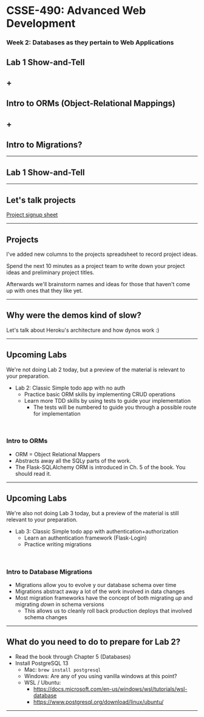 # CSSE-490: Advanced Web Development
### Week 2: Databases as they pertain to Web Applications


## Lab 1 Show-and-Tell
## +
## Intro to ORMs (Object-Relational Mappings)
## +
## Intro to Migrations?


---


## Lab 1 Show-and-Tell


---

## Let's talk projects


[Project signup sheet]()


---

## Projects

I've added new columns to the projects spreadsheet to record project ideas.

Spend the next 10 minutes as a project team to write down your project ideas and preliminary project titles.

Afterwards we'll brainstorm names and ideas for those that haven't come up with ones that they like yet.

---

## Why were the demos kind of slow?

Let's talk about Heroku's architecture and how dynos work :)

---

## Upcoming Labs

We're not doing Lab 2 today, but a preview of the material is relevant to your preparation.

* Lab 2: Classic Simple todo app with no auth
  * Practice basic ORM skills by implementing CRUD operations
  * Learn more TDD skills by using tests to guide your implementation
    * The tests will be numbered to guide you through a possible route for implementation

<br>

### Intro to ORMs

* ORM = Object Relational Mappers
* Abstracts away all the SQLy parts of the work.
* The Flask-SQLAlchemy ORM is introduced in Ch. 5 of the book.  You should read it.


---

## Upcoming Labs

We're also not doing Lab 3 today, but a preview of the material is still relevant to your preparation.

* Lab 3: Classic Simple todo app with authentication+authorization
  * Learn an authentication framework (Flask-Login)
  * Practice writing migrations

<br>

### Intro to Database Migrations

* Migrations allow you to evolve y our database schema over time
* Migrations abstract away a lot of the work involved in data changes
* Most migration frameworks have the concept of both migrating _up_ and migrating _down_ in schema versions
  * This allows us to cleanly roll back production deploys that involved schema changes


---

## What do you need to do to prepare for **Lab 2**?


* Read the book through Chapter 5 (Databases)
* Install PostgreSQL 13
  * Mac: `brew install postgresql`
  * Windows:  Are any of you using vanilla windows at this point?
  * WSL / Ubuntu:
    * https://docs.microsoft.com/en-us/windows/wsl/tutorials/wsl-database
    * https://www.postgresql.org/download/linux/ubuntu/

<!--

Lab 2 Slides:

* git ignores - local and global

https://docs.github.com/en/get-started/getting-started-with-git/ignoring-files#configuring-ignored-files-for-all-repositories-on-your-computer



## Lab 2 Test Cases

* Selenium Tests:
  * CRUD with good input
  * CRUD with bad input
* Unit Tests:
  * Detailed data validations


Be sure to number the tests to give clues as to the order of implementation

Also switch to seleniumbase for the improved helpers.

-->


---
